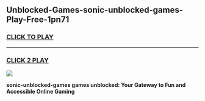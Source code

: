 
## Unblocked-Games-sonic-unblocked-games-Play-Free-1pn71
<h3>
<a href="https://premium76.site?title=sonic-unblocked-games&ref=21A">CLICK TO PLAY</a></h3>
<hr>

<h3>
<a href="https://premium76.site?title=sonic-unblocked-games&ref=21A">CLICK 2 PLAY</a>
  
</h3>

<a href="https://premium76.site?title=sonic-unblocked-games&ref=21A"><img src="https://clearcache.store/games.png"></a>


**sonic-unblocked-games games unblocked: Your Gateway to Fun and Accessible Online Gaming**
